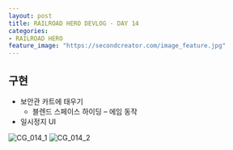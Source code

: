 ```yaml
---
layout: post
title: RAILROAD HERO DEVLOG - DAY 14
categories:
- RAILROAD HERO
feature_image: "https://secondcreator.com/image_feature.jpg"
---
```


## 구현
- 보안관 카트에 태우기
  - 블렌드 스페이스 하이딩 – 에임 동작
- 일시정지 UI

![CG_014_1](https://secondcreator.com/blog/imgs/CG_014_1.PNG)
![CG_014_2](https://secondcreator.com/blog/imgs/CG_014_2.PNG)
